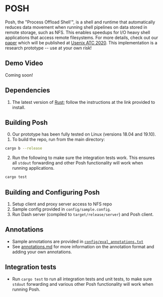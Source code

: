 # POSH
Posh, the "Process Offload Shell'", is a shell and runtime that automatically reduces data movement when running shell pipelines on data stored in remote storage, such as NFS.
This enables speedups for I/O heavy shell applications that access remote
filesystems.
For more details, check out our [paper](https://deeptir.me/papers/posh-atc20.pdf) which will be published at [Usenix ATC 2020](https://www.usenix.org/conference/atc20).
This implementation is a research prototype -- use at your own risk!

## Demo Video
Coming soon!

## Dependencies
1. The latest version of [Rust](https://www.rust-lang.org/tools/install); follow
   the instructions at the link provided to install.

## Building Posh
0. Our prototype has been fully tested on Linux (versions 18.04 and 19.10).
1. To build the repo, run from the main directory:
```bash
cargo b --release
```
2. Run the following to make sure the integration tests work.
This ensures all `stdout` forwarding and other Posh functionality will work when
running applications.
```bash
cargo test
```

## Building and Configuring Posh
1. Setup client and proxy server access to NFS repo
2. Sample config provided in `config/sample.config`.
3. Run Dash server (compiled to `target/release/server`) and Posh client.

## Annotations
- Sample annotations are provided in [`config/eval_annotations.txt`](config/eval_annotations.txt)
- See [annotations.md](annotations.md) for more information on the annotation
  format and adding your own annotations.

## Integration tests
- Run `cargo test` to run all integration tests and unit tests, to make sure
  `stdout` forwarding and various other Posh functionality will work when
  running Posh.
